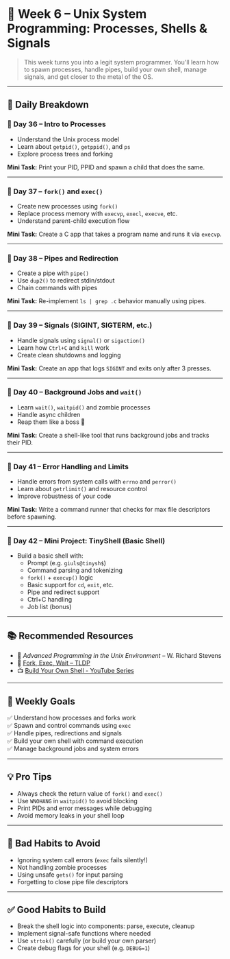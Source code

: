 # 📘 Week 6 – Unix System Programming: Processes, Shells & Signals

> This week turns you into a legit system programmer. You'll learn how to spawn processes, handle pipes, build your own shell, manage signals, and get closer to the metal of the OS.

---

## 📅 Daily Breakdown

### 🔹 Day 36 – Intro to Processes
- Understand the Unix process model
- Learn about `getpid()`, `getppid()`, and `ps`
- Explore process trees and forking

**Mini Task:** Print your PID, PPID and spawn a child that does the same.

---

### 🔹 Day 37 – `fork()` and `exec()`
- Create new processes using `fork()`
- Replace process memory with `execvp`, `execl`, `execve`, etc.
- Understand parent-child execution flow

**Mini Task:** Create a C app that takes a program name and runs it via `execvp`.

---

### 🔹 Day 38 – Pipes and Redirection
- Create a pipe with `pipe()`
- Use `dup2()` to redirect stdin/stdout
- Chain commands with pipes

**Mini Task:** Re-implement `ls | grep .c` behavior manually using pipes.

---

### 🔹 Day 39 – Signals (SIGINT, SIGTERM, etc.)
- Handle signals using `signal()` or `sigaction()`
- Learn how `Ctrl+C` and `kill` work
- Create clean shutdowns and logging

**Mini Task:** Create an app that logs `SIGINT` and exits only after 3 presses.

---

### 🔹 Day 40 – Background Jobs and `wait()`
- Learn `wait()`, `waitpid()` and zombie processes
- Handle async children
- Reap them like a boss 🧟

**Mini Task:** Create a shell-like tool that runs background jobs and tracks their PID.

---

### 🔹 Day 41 – Error Handling and Limits
- Handle errors from system calls with `errno` and `perror()`
- Learn about `getrlimit()` and resource control
- Improve robustness of your code

**Mini Task:** Write a command runner that checks for max file descriptors before spawning.

---

### 🔹 Day 42 – Mini Project: TinyShell (Basic Shell)
- Build a basic shell with:
  - Prompt (e.g. `giuls@tinysh$`)
  - Command parsing and tokenizing
  - `fork()` + `execvp()` logic
  - Basic support for `cd`, `exit`, etc.
  - Pipe and redirect support
  - Ctrl+C handling
  - Job list (bonus)

---

## 📚 Recommended Resources

- 📘 *Advanced Programming in the Unix Environment* – W. Richard Stevens
- 📕 [Fork, Exec, Wait – TLDP](https://tldp.org/LDP/tlk/kernel/processes.html)
- 📺 [Build Your Own Shell - YouTube Series](https://www.youtube.com/watch?v=3v3sJm3oHO0)

---

## 🧠 Weekly Goals
✅ Understand how processes and forks work  
✅ Spawn and control commands using `exec`  
✅ Handle pipes, redirections and signals  
✅ Build your own shell with command execution  
✅ Manage background jobs and system errors

---

## 💡 Pro Tips
- Always check the return value of `fork()` and `exec()`
- Use `WNOHANG` in `waitpid()` to avoid blocking
- Print PIDs and error messages while debugging
- Avoid memory leaks in your shell loop

---

## 🚫 Bad Habits to Avoid
- Ignoring system call errors (`exec` fails silently!)
- Not handling zombie processes
- Using unsafe `gets()` for input parsing
- Forgetting to close pipe file descriptors

---

## ✅ Good Habits to Build
- Break the shell logic into components: parse, execute, cleanup
- Implement signal-safe functions where needed
- Use `strtok()` carefully (or build your own parser)
- Create debug flags for your shell (e.g. `DEBUG=1`)

